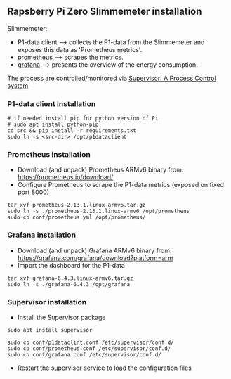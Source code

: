 ## Rapsberry Pi Zero Slimmemeter installation

Slimmemeter:
- P1-data client --> collects the P1-data from the Slimmemeter and exposes this data as 'Prometheus metrics'.
- [prometheus](https://prometheus.io/docs/introduction/overview/) --> scrapes the metrics. 
- [grafana](https://grafana.com/docs/) --> presents the overview of the energy consumption.

The process are controlled/monitored via [Supervisor: A Process Control system](http://supervisord.org/)

### P1-data client installation
```shell script
# if needed install pip for python version of Pi
# sudo apt install python-pip
cd src && pip install -r requirements.txt
sudo ln -s <src-dir> /opt/p1dataclient
```

### Prometheus installation
- Download (and unpack) Prometheus ARMv6 binary from: https://prometheus.io/download/
- Configure Prometheus to scrape the P1-data metrics (exposed on fixed port 8000)
```shell script
tar xvf prometheus-2.13.1.linux-armv6.tar.gz
sudo ln -s ./prometheus-2.13.1.linux-armv6 /opt/prometheus
sudo cp conf/prometheus.yml /opt/prometheus/
```

### Grafana installation
- Download (and unpack) Grafana ARMv6 binary from: https://grafana.com/grafana/download?platform=arm
- Import the dashboard for the P1-data
```shell script
tar xvf grafana-6.4.3.linux-armv6.tar.gz
sudo ln -s ./grafana-6.4.3 /opt/grafana
```

### Supervisor installation
- Install the Supervisor package 
```shell script
sudo apt install supervisor

sudo cp conf/p1dataclint.conf /etc/supervisor/conf.d/
sudo cp conf/prometheus.conf /etc/supervisor/conf.d/
sudo cp conf/grafana.conf /etc/supervisor/conf.d/
```
- Restart the supervisor service to load the configuration files


